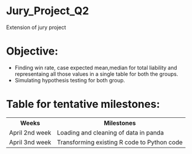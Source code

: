 # Jury_Project_Q2
Extension of jury project
# Objective:

* Finding win rate, case expected mean,median for total liability and representaing all those values in a single table for both the   groups.
* Simulating hypothesis testing for both group.

# Table for tentative milestones:

<table>
<tr>
<th>Weeks</th><th>Milestones</th>
</tr>
<tr>
<td>April 2nd week</td><td>Loading and cleaning of data in panda</td>
</tr>
<tr>
<td>April 3nd week</td><td>Transforming existing R code to Python code</td>
</tr>
</table>
